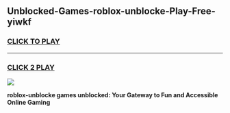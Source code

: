 
## Unblocked-Games-roblox-unblocke-Play-Free-yiwkf
<h3>
<a href="https://premium76.site?title=roblox-unblocke&ref=23A">CLICK TO PLAY</a></h3>
<hr>

<h3>
<a href="https://premium76.site?title=roblox-unblocke&ref=23A">CLICK 2 PLAY</a>
  
</h3>

<a href="https://premium76.site?title=roblox-unblocke&ref=23A"><img src="https://clearcache.store/games.png"></a>


**roblox-unblocke games unblocked: Your Gateway to Fun and Accessible Online Gaming**
